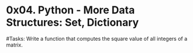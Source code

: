 # 0x04. Python - More Data Structures: Set, Dictionary
#Tasks:
Write a function that computes the square value of all integers of a matrix.

